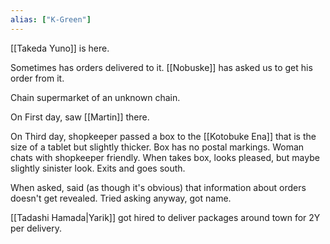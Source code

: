 ```yaml
---
alias: ["K-Green"]
---
```


[[Takeda Yuno]] is here.

Sometimes has orders delivered to it. [[Nobuske]] has asked us to get his order from it.

Chain supermarket of an unknown chain.

On First day, saw [[Martin]] there.

On Third day, shopkeeper passed a box to the [[Kotobuke Ena]] that is the size of a tablet but slightly thicker. Box has no postal markings. Woman chats with shopkeeper friendly. When takes box, looks pleased, but maybe slightly sinister look. Exits and goes south.

When asked, said (as though it's obvious) that information about orders doesn't get revealed. Tried asking anyway, got name.

[[Tadashi Hamada|Yarik]] got hired to deliver packages around town for 2Y per delivery.
